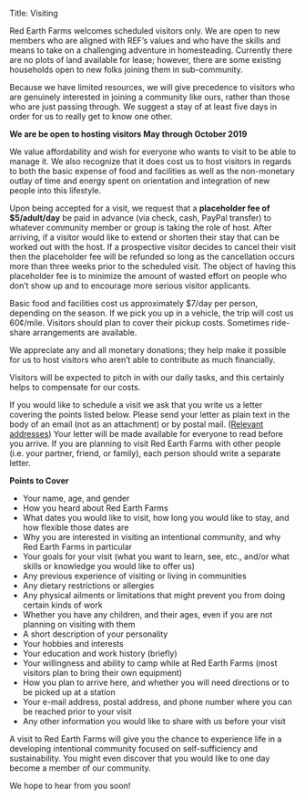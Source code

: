 Title: Visiting

Red Earth Farms welcomes scheduled visitors only. We are open to new members who are aligned with REF’s values and who have the skills and means to take on a challenging adventure in homesteading. Currently there are no plots of land available for lease; however, there are some existing households open to new folks joining them in sub-community.

Because we have limited resources, we will give precedence to visitors who are genuinely interested in joining a community like ours, rather than those who are just passing through. We suggest a stay of at least five days in order for us to really get to know one other.

**We are be open to hosting visitors May through October 2019**

We value affordability and wish for everyone who wants to visit to be able to manage it. We also recognize that it does cost us to host visitors in regards to both the basic expense of food and facilities as well as the non-monetary outlay of time and energy spent on orientation and integration of new people into this lifestyle.

Upon being accepted for a visit, we request that a **placeholder fee of $5/adult/day** be paid in advance (via check, cash, PayPal transfer) to whatever community member or group is taking the role of host. After arriving, if a visitor would like to extend or shorten their stay that can be worked out with the host. If a prospective visitor decides to cancel their visit then the placeholder fee will be refunded so long as the cancellation occurs more than three weeks prior to the scheduled visit. The object of having this placeholder fee is to minimize the amount of wasted effort on people who don’t show up and to encourage more serious visitor applicants.

Basic food and facilities cost us approximately $7/day per person, depending on the season. If we pick you up in a vehicle, the trip will cost us 60¢/mile. Visitors should plan to cover their pickup costs. Sometimes ride-share arrangements are available.

We appreciate any and all monetary donations; they help make it possible for us to host visitors who aren’t able to contribute as much financially.

Visitors will be expected to pitch in with our daily tasks, and this certainly helps to compensate for our costs.

If you would like to schedule a visit we ask that you write us a letter covering the points listed below. Please send your letter as plain text in the body of an email (not as an attachment) or by postal mail. ([Relevant addresses]({filename}contact-us.md)) Your letter will be made available for everyone to read before you arrive. If you are planning to visit Red Earth Farms with other people (i.e. your partner, friend, or family), each person should write a separate letter.

**Points to Cover**

* Your name, age, and gender
* How you heard about Red Earth Farms
* What dates you would like to visit, how long you would like to stay, and how flexible those dates are
* Why you are interested in visiting an intentional community, and why Red Earth Farms in particular
* Your goals for your visit (what you want to learn, see, etc., and/or what skills or knowledge you would like to offer us)
* Any previous experience of visiting or living in communities
* Any dietary restrictions or allergies
* Any physical ailments or limitations that might prevent you from doing certain kinds of work
* Whether you have any children, and their ages, even if you are not planning on visiting with them
* A short description of your personality
* Your hobbies and interests
* Your education and work history (briefly)
* Your willingness and ability to camp while at Red Earth Farms (most visitors plan to bring their own equipment)
* How you plan to arrive here, and whether you will need directions or to be picked up at a station
* Your e-mail address, postal address, and phone number where you can be reached prior to your visit
* Any other information you would like to share with us before your visit

A visit to Red Earth Farms will give you the chance to experience life in a developing intentional community focused on self-sufficiency and sustainability. You might even discover that you would like to one day become a member of our community.

We hope to hear from you soon!
